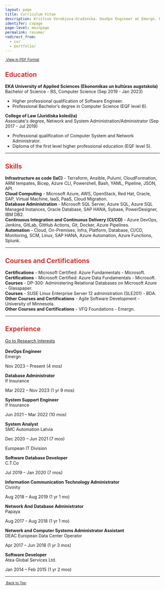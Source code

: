 ```yaml
---
layout: page
title: Curriculum Vitae
description: Kristine Vorobjova-Grudinska. DevOps Engineer at Emergn. Over 10 years of IT experience. Interested in Cloud Solutions, Data Platforms, and Infrastructure as Code. 
identifer: cvpage
page-level: mainpage
permalink: resume/
redirect_from:
  - cv/
  - portfolio/
---
```


<p  style="font-size: smaller;" ><a  href="{{ 'assets/docs/Resume-DevOps-K_Vorobjova-Grudinska.pdf' | absolute_url }}" class = "button special icon fa-file-pdf-o" target="_blank" rel="noopener noreferrer" >&nbsp;View in PDF Format</a></p>
<a name="top"></a>
<h2 style="color:#d32f2f;">Education</h2> 
<b>EKA University of Applied Sciences (Ekonomikas un kultūras augstskola)</b> <br>
Bachelor of Science - BS, Computer Science (Sep 2019 - Jan 2023)
 <ul>
  <li>Higher professional qualification of Software Engineer.</li>
  <li>Professional Bachelor’s degree in Computer Science (EQF level 6).</li>
</ul> 
<b>College of Law (Juridiska koledža)</b> <br>
Associate's degree, Network and System Administration/Administrator (Sep 2017 - Jul 2019)
 <ul>
  <li>Professional qualification of Computer System and Network Administrator.</li>
  <li>Diploma of the first level higher professional education (EQF level 5).</li>
</ul> 
<hr style="width:100%"> 
<h2 style="color:#d32f2f;">Skills</h2> 

<b>Infrastructure as code (IaC)</b> - Terraform, Ansible, Pulumi, CloudFormation, ARM tempates, Bicep, Azure CLI, Powershell, Bash, YAML, Pipeline, JSON, API.<br>
<b>Cloud Computing</b> - Microsoft Azure, AWS, OpenStack, Red Hat, Oracle, SAP, Virtual Machine, IaaS, PaaS, Cloud Migration.<br>
<b>Database Administration</b> - Microsoft SQL Server, Azure SQL, Azure SQL Managed Instances, Oracle Database, SAP HANA, Sybase, PowerDesigner, IBM DB2.<br>
<b>Continuous Integration and Continuous Delivery (CI/CD)</b> - Azure DevOps, Jenkins, GitLab, GitHub Actions, Git, Docker, Azure Pipelines.<br>
<b>Automation</b> - Cloud, On-Premises, Infra, Platform, Database, CI/CD, Monitoring, SCM, Linux, SAP HANA, Azure Automation, Azure Functions, Splunk.
<hr style="width:100%"> 

<h2 style="color:#d32f2f;">Courses and Certifications</h2> 
<b>Certifications</b> - Microsoft Certified: Azure Fundamentals - Microsoft. <br>
<b>Certifications</b> - Microsoft Certified: Azure Data Fundamentals - Microsoft. <br>
<b>Courses</b> - DP-300: Administering Relational Databases on Microsoft Azure - Glasspaper.<br>
<b>Courses</b> - SUSE Linux Enterprise Server 12 administration (SLE201) - BDA.<br>
<b>Other Courses  and Certifications</b> - Agile Software Development - University of Minnesota.<br>
<b>Other Courses  and Certifications</b> - VFQ Foundations - Emergn.<br>
<hr style="width:100%"> 

<h2 style="color:#d32f2f;">Experience</h2> 
<a href="{{ 'research' | absolute_url }}"  class="tag_btn"><span>Go to Research Interests</span></a><br><br>
<b> 
DevOps Engineer</b><br>
Emergn

Nov 2023 – Present (4 mos)


<b> 
Database Administrator</b><br>
If Insurance

Mar 2022 – Nov 2023 (1 yr 9 mos)


<b> 
System Support Engineer</b><br>
If Insurance

Jun 2021 – Mar 2022 (10 mos)


<b>
System Analyst</b><br>
SMC Automation Latvia

Dec 2020 – Jun 2021 (7 mos)

European IT Division


<b> 
Software Database Developer</b><br>
C.T.Co

Jul 2019 – Jan 2020 (7 mos)


<b>
Information Communication Technology Administrator</b><br>
Civinity

Aug 2018 – Aug 2019 (1 yr 1 mo)


<b> 
Network And Database Administrator</b><br>
Papaya

Aug 2017 – Aug 2018 (1 yr 1 mo)


<b>
Network and Computer Systems Administrator Assistant</b><br>
DEAC European Data Center Operator

Apr 2017 – Jun 2018 (1 yr 3 mos)


<b> 
Software Developer</b><br>
Atea Global Services Ltd.

Jan 2014 – Feb 2015 (1 yr 2 mos)

<hr style="width:100%"> 

<p  style="font-size: smaller;" ><a href="#top" class="button icon fa-angle-double-up">&nbsp;Back to Top</a></p>
